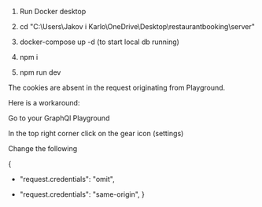 1. Run Docker desktop
2. cd "C:\Users\Jakov i Karlo\OneDrive\Desktop\restaurantbooking\server"
3. docker-compose up -d (to start local db running)

4. npm i
5. npm run dev

The cookies are absent in the request originating from Playground.

Here is a workaround:

Go to your GraphQl Playground

In the top right corner click on the gear icon (settings)

Change the following

{
-  "request.credentials": "omit",
+  "request.credentials": "same-origin",
}